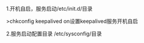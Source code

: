 1.开机自启，服务启动/etc/init.d/目录

&gt;chkconfig keepalived on设置keepalived服务开机自启



2.服务启动配置目录 /etc/sysconfig/目录

